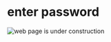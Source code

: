 # enter password

![web page is under construction](https://docimages.blob.core.chinacloudapi.cn/images/commingsoon20210514.jpg)
